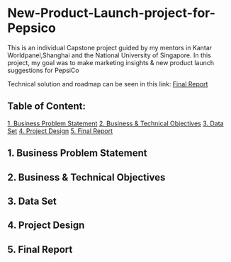 # New-Product-Launch-project-for-Pepsico
This is an individual Capstone project guided by my mentors in Kantar Worldpanel,Shanghai and the National University of Singapore.
In this project, my goal was to make marketing insights & new product launch suggestions for PepsiCo

Technical solution and roadmap can be seen in this link: [Final Report](https://github.com/Emmalamlfz/New-Product-Launch-project-for-Pepsico/blob/main/LinFangzhou_KWP.pdf)

## Table of Content:
[1. Business Problem Statement](#item-one)
[2. Business & Technical Objectives](#item-two)
[3. Data Set](#item-three)
[4. Project Design](#item-four)
[5. Final Report](#item-five)

<a id="item-one"></a>
## 1. Business Problem Statement




<a id="item-two"></a>
## 2. Business & Technical Objectives



<a id="item-three"></a>
## 3. Data Set



<a id="item-four"></a>
## 4. Project Design


<a id="item-five"></a>
## 5. Final Report
